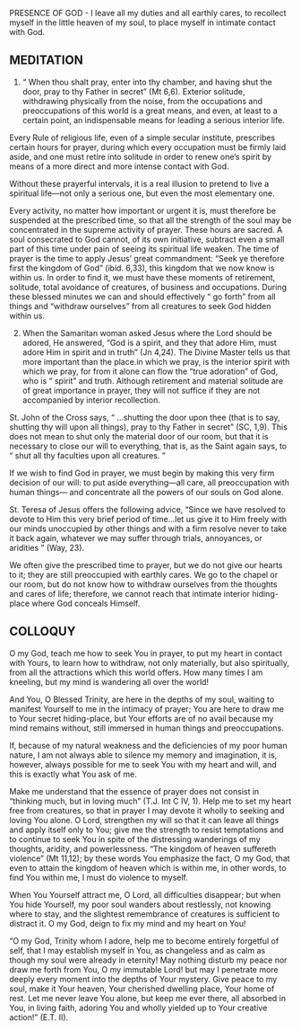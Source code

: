 PRESENCE OF GOD - I leave all my duties and all earthly cares, to recollect myself in the little heaven of my soul, to place myself in intimate contact with God.

## MEDITATION

1. “ When thou shalt pray, enter into thy chamber, and having shut the door, pray to thy Father in secret” (Mt 6,6). Exterior solitude, withdrawing physically from the noise, from the occupations and preoccupations of this world is a great means, and even, at least to a certain point, an
indispensable means for leading a serious interior life.

Every Rule of religious life, even of a simple secular institute, prescribes certain hours for prayer, during which every occupation must be firmly laid aside, and one must retire into solitude in order to renew one’s spirit by means of a more direct and more intense contact with God.

Without these prayerful intervals, it is a real illusion to pretend to live a spiritual life—not only a serious one, but even the most elementary one.

Every activity, no matter how important or urgent it is, must therefore be suspended at the prescribed time, so that all the strength of the soul may be concentrated in the supreme activity of prayer. These hours are sacred. A soul consecrated to God cannot, of its own initiative, subtract even a small part of this time under pain of seeing its spiritual life weaken. The time of prayer is the time to apply Jesus’ great commandment: “Seek ye therefore first the kingdom of God” (ibid. 6,33), this kingdom that we now know is within us. In order to find it, we must have these moments of retirement, solitude, total avoidance of creatures, of business and occupations. During these blessed minutes we can and should effectively “ go forth” from all things and “withdraw ourselves” from all creatures to seek God hidden within us.


2. When the Samaritan woman asked Jesus where the Lord should be adored, He answered, “God is a spirit, and they that adore Him, must adore Him in spirit and in truth” (Jn 4,24). The Divine Master tells us that more important than the place.in which we pray, is the interior spirit with which we pray, for from it alone can flow the “true adoration” of God, who is “ spirit” and truth. Although retirement and material solitude are of great importance in prayer, they will not suffice if they are not accompanied by interior recollection.

St. John of the Cross says, “ ...shutting the door upon thee (that is to say, shutting thy will upon all things), pray to thy Father in secret” (SC, 1,9). This does not mean to shut only the material door of our room, but that it is necessary to close our will to everything, that is, as the Saint again says, to “ shut all thy faculties upon all creatures. ” 

If we wish to find God in prayer, we must begin by making this very firm decision of our will: to put aside everything—all care, all preoccupation with human things— and concentrate all the powers of our souls on God alone.

St. Teresa of Jesus offers the following advice, “Since we have resolved to devote to Him this very brief period of time...let us give it to Him freely with our minds unoccupied by other things and with a firm resolve never to take it back again, whatever we may suffer through trials, annoyances, or aridities ” (Way, 23). 

We often give the prescribed time to prayer, but we do not give our hearts to it; they are still preoccupied with earthly cares. We go to the chapel or our room, but do not know how to withdraw ourselves from the thoughts and cares of life; therefore, we cannot reach that intimate interior hiding-place where God conceals Himself. 

## COLLOQUY

O my God, teach me how to seek You in prayer, to put my heart in contact with Yours, to learn how to withdraw, not only materially, but also spiritually, from all the attractions which this world offers. How many times I am kneeling, but my mind is wandering all over the world!

And You, O Blessed Trinity, are here in the depths of my soul, waiting to manifest Yourself to me in the intimacy of prayer; You are here to draw me to Your secret hiding-place, but Your efforts are of no avail because my mind remains without, still immersed in human things and preoccupations.

If, because of my natural weakness and the deficiencies of my poor human nature, I am not always able to silence my memory and imagination, it is, however, always possible for me to seek You with my heart and will, and this is exactly what You ask of me.

Make me understand that the essence of prayer does not consist in “thinking much, but in loving much” (T.J. Int C IV, 1). Help me to set my heart free from creatures, so that in prayer I may devote it wholly to seeking and loving You alone. O Lord, strengthen my will so that it can leave all things and apply itself only to You; give me the strength to resist temptations and to continue to seek You in spite of the distressing wanderings of my thoughts, aridity, and powerlessness. “The kingdom of heaven suffereth violence” (Mt 11,12); by these words You emphasize the fact, O my God, that even to attain the kingdom of heaven which is within me, in other words, to find You within me, I must do violence to myself.

When You Yourself attract me, O Lord, all difficulties disappear; but when You hide Yourself, my poor soul wanders about restlessly, not knowing where to stay, and the slightest remembrance of creatures is sufficient to distract it. O my God, deign to fix my mind and my heart on You!

“O my God, Trinity whom I adore, help me to become entirely forgetful of self, that I may establish myself in You, as changeless and as calm as though my soul were already in eternity! May nothing disturb my peace nor draw me forth from You, O my immutable Lord! but may I penetrate more deeply every moment into the depths of Your mystery. Give peace to my soul, make it Your heaven, Your cherished dwelling place, Your home of rest. Let me never leave You alone, but keep me ever there, all absorbed in You, in living faith, adoring You and wholly yielded up to Your creative action!” (E.T. II).